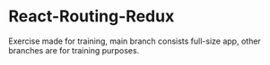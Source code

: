 # React-Routing-Redux

Exercise made for training, main branch consists full-size app, other branches are for training purposes.
